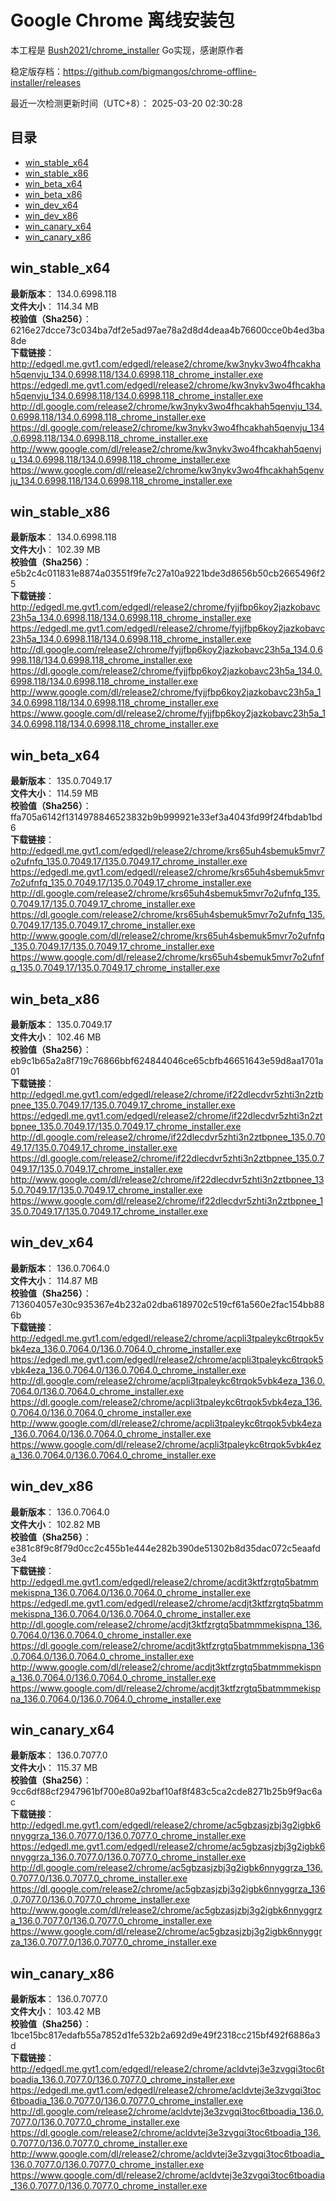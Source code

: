 # Google Chrome 离线安装包
本工程是 [Bush2021/chrome_installer](https://github.com/Bush2021/chrome_installer) Go实现，感谢原作者

稳定版存档：<https://github.com/bigmangos/chrome-offline-installer/releases>

最近一次检测更新时间（UTC+8）：
2025-03-20 02:30:28

## 目录
* [win_stable_x64](https://github.com/bigmangos/chrome-offline-installer?tab=readme-ov-file#win_stable_x64)
* [win_stable_x86](https://github.com/bigmangos/chrome-offline-installer?tab=readme-ov-file#win_stable_x86)
* [win_beta_x64](https://github.com/bigmangos/chrome-offline-installer?tab=readme-ov-file#win_beta_x64)
* [win_beta_x86](https://github.com/bigmangos/chrome-offline-installer?tab=readme-ov-file#win_beta_x86)
* [win_dev_x64](https://github.com/bigmangos/chrome-offline-installer?tab=readme-ov-file#win_dev_x64)
* [win_dev_x86](https://github.com/bigmangos/chrome-offline-installer?tab=readme-ov-file#win_dev_x86)
* [win_canary_x64](https://github.com/bigmangos/chrome-offline-installer?tab=readme-ov-file#win_canary_x64)
* [win_canary_x86](https://github.com/bigmangos/chrome-offline-installer?tab=readme-ov-file#win_canary_x86)

## win_stable_x64
**最新版本**： 134.0.6998.118  
**文件大小**： 114.34 MB  
**校验值（Sha256）**： 6216e27dcce73c034ba7df2e5ad97ae78a2d8d4deaa4b76600cce0b4ed3ba8de  
**下载链接**：
http://edgedl.me.gvt1.com/edgedl/release2/chrome/kw3nykv3wo4fhcakhah5qenvju_134.0.6998.118/134.0.6998.118_chrome_installer.exe
https://edgedl.me.gvt1.com/edgedl/release2/chrome/kw3nykv3wo4fhcakhah5qenvju_134.0.6998.118/134.0.6998.118_chrome_installer.exe
http://dl.google.com/release2/chrome/kw3nykv3wo4fhcakhah5qenvju_134.0.6998.118/134.0.6998.118_chrome_installer.exe
https://dl.google.com/release2/chrome/kw3nykv3wo4fhcakhah5qenvju_134.0.6998.118/134.0.6998.118_chrome_installer.exe
http://www.google.com/dl/release2/chrome/kw3nykv3wo4fhcakhah5qenvju_134.0.6998.118/134.0.6998.118_chrome_installer.exe
https://www.google.com/dl/release2/chrome/kw3nykv3wo4fhcakhah5qenvju_134.0.6998.118/134.0.6998.118_chrome_installer.exe
## win_stable_x86
**最新版本**： 134.0.6998.118  
**文件大小**： 102.39 MB  
**校验值（Sha256）**： e5b2c4c011831e8874a03551f9fe7c27a10a9221bde3d8656b50cb2665496f25  
**下载链接**：
http://edgedl.me.gvt1.com/edgedl/release2/chrome/fyjjfbp6koy2jazkobavc23h5a_134.0.6998.118/134.0.6998.118_chrome_installer.exe
https://edgedl.me.gvt1.com/edgedl/release2/chrome/fyjjfbp6koy2jazkobavc23h5a_134.0.6998.118/134.0.6998.118_chrome_installer.exe
http://dl.google.com/release2/chrome/fyjjfbp6koy2jazkobavc23h5a_134.0.6998.118/134.0.6998.118_chrome_installer.exe
https://dl.google.com/release2/chrome/fyjjfbp6koy2jazkobavc23h5a_134.0.6998.118/134.0.6998.118_chrome_installer.exe
http://www.google.com/dl/release2/chrome/fyjjfbp6koy2jazkobavc23h5a_134.0.6998.118/134.0.6998.118_chrome_installer.exe
https://www.google.com/dl/release2/chrome/fyjjfbp6koy2jazkobavc23h5a_134.0.6998.118/134.0.6998.118_chrome_installer.exe
## win_beta_x64
**最新版本**： 135.0.7049.17  
**文件大小**： 114.59 MB  
**校验值（Sha256）**： ffa705a6142f1314978846523832b9b999921e33ef3a4043fd99f24fbdab1bd6  
**下载链接**：
http://edgedl.me.gvt1.com/edgedl/release2/chrome/krs65uh4sbemuk5mvr7o2ufnfq_135.0.7049.17/135.0.7049.17_chrome_installer.exe
https://edgedl.me.gvt1.com/edgedl/release2/chrome/krs65uh4sbemuk5mvr7o2ufnfq_135.0.7049.17/135.0.7049.17_chrome_installer.exe
http://dl.google.com/release2/chrome/krs65uh4sbemuk5mvr7o2ufnfq_135.0.7049.17/135.0.7049.17_chrome_installer.exe
https://dl.google.com/release2/chrome/krs65uh4sbemuk5mvr7o2ufnfq_135.0.7049.17/135.0.7049.17_chrome_installer.exe
http://www.google.com/dl/release2/chrome/krs65uh4sbemuk5mvr7o2ufnfq_135.0.7049.17/135.0.7049.17_chrome_installer.exe
https://www.google.com/dl/release2/chrome/krs65uh4sbemuk5mvr7o2ufnfq_135.0.7049.17/135.0.7049.17_chrome_installer.exe
## win_beta_x86
**最新版本**： 135.0.7049.17  
**文件大小**： 102.46 MB  
**校验值（Sha256）**： eb9c1b65a2a8f719c76866bbf624844046ce65cbfb46651643e59d8aa1701a01  
**下载链接**：
http://edgedl.me.gvt1.com/edgedl/release2/chrome/if22dlecdvr5zhti3n2ztbpnee_135.0.7049.17/135.0.7049.17_chrome_installer.exe
https://edgedl.me.gvt1.com/edgedl/release2/chrome/if22dlecdvr5zhti3n2ztbpnee_135.0.7049.17/135.0.7049.17_chrome_installer.exe
http://dl.google.com/release2/chrome/if22dlecdvr5zhti3n2ztbpnee_135.0.7049.17/135.0.7049.17_chrome_installer.exe
https://dl.google.com/release2/chrome/if22dlecdvr5zhti3n2ztbpnee_135.0.7049.17/135.0.7049.17_chrome_installer.exe
http://www.google.com/dl/release2/chrome/if22dlecdvr5zhti3n2ztbpnee_135.0.7049.17/135.0.7049.17_chrome_installer.exe
https://www.google.com/dl/release2/chrome/if22dlecdvr5zhti3n2ztbpnee_135.0.7049.17/135.0.7049.17_chrome_installer.exe
## win_dev_x64
**最新版本**： 136.0.7064.0  
**文件大小**： 114.87 MB  
**校验值（Sha256）**： 713604057e30c935367e4b232a02dba6189702c519cf61a560e2fac154bb886b  
**下载链接**：
http://edgedl.me.gvt1.com/edgedl/release2/chrome/acpli3tpaleykc6trqok5vbk4eza_136.0.7064.0/136.0.7064.0_chrome_installer.exe
https://edgedl.me.gvt1.com/edgedl/release2/chrome/acpli3tpaleykc6trqok5vbk4eza_136.0.7064.0/136.0.7064.0_chrome_installer.exe
http://dl.google.com/release2/chrome/acpli3tpaleykc6trqok5vbk4eza_136.0.7064.0/136.0.7064.0_chrome_installer.exe
https://dl.google.com/release2/chrome/acpli3tpaleykc6trqok5vbk4eza_136.0.7064.0/136.0.7064.0_chrome_installer.exe
http://www.google.com/dl/release2/chrome/acpli3tpaleykc6trqok5vbk4eza_136.0.7064.0/136.0.7064.0_chrome_installer.exe
https://www.google.com/dl/release2/chrome/acpli3tpaleykc6trqok5vbk4eza_136.0.7064.0/136.0.7064.0_chrome_installer.exe
## win_dev_x86
**最新版本**： 136.0.7064.0  
**文件大小**： 102.82 MB  
**校验值（Sha256）**： e381c8f9c8f79d0cc2c455b1e444e282b390de51302b8d35dac072c5eaafd3e4  
**下载链接**：
http://edgedl.me.gvt1.com/edgedl/release2/chrome/acdjt3ktfzrgtq5batmmmekispna_136.0.7064.0/136.0.7064.0_chrome_installer.exe
https://edgedl.me.gvt1.com/edgedl/release2/chrome/acdjt3ktfzrgtq5batmmmekispna_136.0.7064.0/136.0.7064.0_chrome_installer.exe
http://dl.google.com/release2/chrome/acdjt3ktfzrgtq5batmmmekispna_136.0.7064.0/136.0.7064.0_chrome_installer.exe
https://dl.google.com/release2/chrome/acdjt3ktfzrgtq5batmmmekispna_136.0.7064.0/136.0.7064.0_chrome_installer.exe
http://www.google.com/dl/release2/chrome/acdjt3ktfzrgtq5batmmmekispna_136.0.7064.0/136.0.7064.0_chrome_installer.exe
https://www.google.com/dl/release2/chrome/acdjt3ktfzrgtq5batmmmekispna_136.0.7064.0/136.0.7064.0_chrome_installer.exe
## win_canary_x64
**最新版本**： 136.0.7077.0  
**文件大小**： 115.37 MB  
**校验值（Sha256）**： 9cc6df88cf2947961bf700e80a92baf10af8f483c5ca2cde8271b25b9f9ac6ac  
**下载链接**：
http://edgedl.me.gvt1.com/edgedl/release2/chrome/ac5gbzasjzbj3g2igbk6nnyggrza_136.0.7077.0/136.0.7077.0_chrome_installer.exe
https://edgedl.me.gvt1.com/edgedl/release2/chrome/ac5gbzasjzbj3g2igbk6nnyggrza_136.0.7077.0/136.0.7077.0_chrome_installer.exe
http://dl.google.com/release2/chrome/ac5gbzasjzbj3g2igbk6nnyggrza_136.0.7077.0/136.0.7077.0_chrome_installer.exe
https://dl.google.com/release2/chrome/ac5gbzasjzbj3g2igbk6nnyggrza_136.0.7077.0/136.0.7077.0_chrome_installer.exe
http://www.google.com/dl/release2/chrome/ac5gbzasjzbj3g2igbk6nnyggrza_136.0.7077.0/136.0.7077.0_chrome_installer.exe
https://www.google.com/dl/release2/chrome/ac5gbzasjzbj3g2igbk6nnyggrza_136.0.7077.0/136.0.7077.0_chrome_installer.exe
## win_canary_x86
**最新版本**： 136.0.7077.0  
**文件大小**： 103.42 MB  
**校验值（Sha256）**： 1bce15bc817edafb55a7852d1fe532b2a692d9e49f2318cc215bf492f6886a3d  
**下载链接**：
http://edgedl.me.gvt1.com/edgedl/release2/chrome/acldvtej3e3zvgqi3toc6tboadia_136.0.7077.0/136.0.7077.0_chrome_installer.exe
https://edgedl.me.gvt1.com/edgedl/release2/chrome/acldvtej3e3zvgqi3toc6tboadia_136.0.7077.0/136.0.7077.0_chrome_installer.exe
http://dl.google.com/release2/chrome/acldvtej3e3zvgqi3toc6tboadia_136.0.7077.0/136.0.7077.0_chrome_installer.exe
https://dl.google.com/release2/chrome/acldvtej3e3zvgqi3toc6tboadia_136.0.7077.0/136.0.7077.0_chrome_installer.exe
http://www.google.com/dl/release2/chrome/acldvtej3e3zvgqi3toc6tboadia_136.0.7077.0/136.0.7077.0_chrome_installer.exe
https://www.google.com/dl/release2/chrome/acldvtej3e3zvgqi3toc6tboadia_136.0.7077.0/136.0.7077.0_chrome_installer.exe

